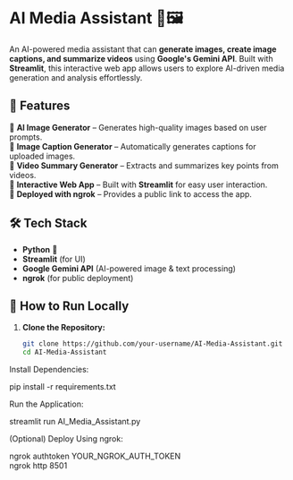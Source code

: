 # AI Media Assistant 🎥🖼️  

An AI-powered media assistant that can **generate images, create image captions, and summarize videos** using **Google's Gemini API**. Built with **Streamlit**, this interactive web app allows users to explore AI-driven media generation and analysis effortlessly.  

## 🚀 Features  
🔹 **AI Image Generator** – Generates high-quality images based on user prompts.  
🔹 **Image Caption Generator** – Automatically generates captions for uploaded images.  
🔹 **Video Summary Generator** – Extracts and summarizes key points from videos.  
🔹 **Interactive Web App** – Built with **Streamlit** for easy user interaction.  
🔹 **Deployed with ngrok** – Provides a public link to access the app.  

## 🛠️ Tech Stack  
- **Python** 🐍  
- **Streamlit** (for UI)  
- **Google Gemini API** (AI-powered image & text processing)  
- **ngrok** (for public deployment)  

## 📌 How to Run Locally  
1. **Clone the Repository:**  
   ```bash
   git clone https://github.com/your-username/AI-Media-Assistant.git  
   cd AI-Media-Assistant  


Install Dependencies:

pip install -r requirements.txt  

Run the Application:

streamlit run AI_Media_Assistant.py  

(Optional) Deploy Using ngrok:

ngrok authtoken YOUR_NGROK_AUTH_TOKEN  
ngrok http 8501  
